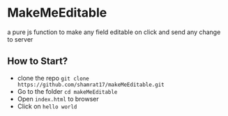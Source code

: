 # MakeMeEditable
a pure js function to make any field editable on click and send any change to server

## How to Start?
- clone the repo `git clone https://github.com/shamrat17/makeMeEditable.git` 
- Go to the folder `cd makeMeEditable`
- Open `index.html` to browser
- Click on `hello world`
